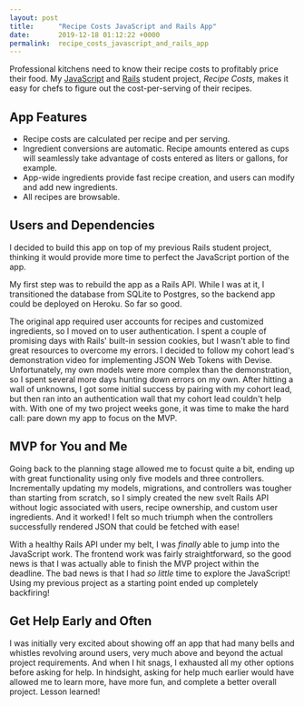 ```yaml
---
layout: post
title:      "Recipe Costs JavaScript and Rails App"
date:       2019-12-18 01:12:22 +0000
permalink:  recipe_costs_javascript_and_rails_app
---
```



Professional kitchens need to know their recipe costs to profitably price their food. My [JavaScript](https://github.com/aparkening/recipe_costs_frontend) and [Rails](https://github.com/aparkening/recipe_costs_api) student project, _Recipe Costs_, makes it easy for chefs to figure out the cost-per-serving of their recipes. 
 
## App Features
- Recipe costs are calculated per recipe and per serving. 
- Ingredient conversions are automatic. Recipe amounts entered as cups will  seamlessly take advantage of costs entered as liters or gallons, for example.
- App-wide ingredients provide fast recipe creation, and users can modify and add new ingredients.
- All recipes are browsable.
## Users and Dependencies
I decided to build this app on top of my previous Rails student project, thinking it would provide more time to perfect the JavaScript portion of the app.

My first step was to rebuild the app as a Rails API. While I was at it, I transitioned the database from SQLite to Postgres, so the backend app could be deployed on Heroku. So far so good.

The original app required user accounts for recipes and customized ingredients, so I moved on to user authentication. I spent a couple of promising days with Rails' built-in session cookies, but I wasn't able to find great resources to overcome my errors. I decided to follow my cohort lead's demonstration video for implementing JSON Web Tokens with Devise. Unfortunately, my own models were more complex than the demonstration, so I spent several more days hunting down errors on my own. After hitting a wall of unknowns, I got some initial success by pairing with my cohort lead, but then ran into an authentication wall that my cohort lead couldn't help with. With one of my two project weeks gone, it was time to make the hard call: pare down my app to focus on the MVP.

## MVP for You and Me
Going back to the planning stage allowed me to focust quite a bit, ending up with great functionality using only five models and three controllers. Incrementally updating my models, migrations, and controllers was tougher than starting from scratch, so I simply created the new svelt Rails API  without logic associated with users, recipe ownership, and custom user ingredients. And it worked! I felt so much triumph when the controllers successfully rendered JSON that could be fetched with ease! 

With a healthy Rails API under my belt, I was _finally_ able to jump into the JavaScript work. The frontend work was fairly straightforward, so the good news is that I was actually able to finish the MVP project within the deadline. The bad news is that I had _so little_ time to explore the JavaScript! Using my previous project as a starting point ended up completely backfiring!

## Get Help Early and Often
I was initially very excited about showing off an app that had many bells and whistles revolving around users, very much above and beyond the actual project requirements. And when I hit snags, I exhausted all my other options before asking for help. In hindsight, asking for help much earlier would have allowed me to learn more, have more fun, and complete a better overall project. Lesson learned!
